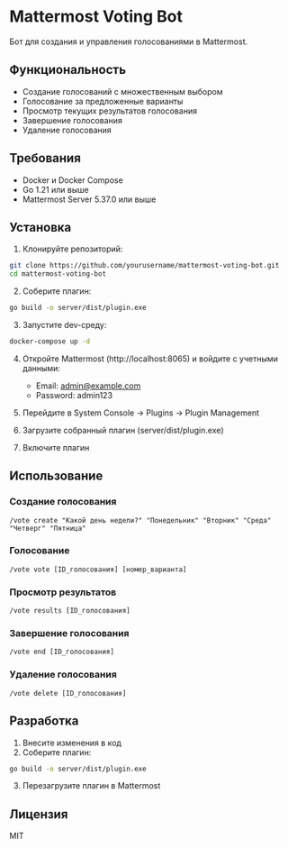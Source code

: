 # Mattermost Voting Bot

Бот для создания и управления голосованиями в Mattermost.

## Функциональность

- Создание голосований с множественным выбором
- Голосование за предложенные варианты
- Просмотр текущих результатов голосования
- Завершение голосования
- Удаление голосования

## Требования

- Docker и Docker Compose
- Go 1.21 или выше
- Mattermost Server 5.37.0 или выше

## Установка

1. Клонируйте репозиторий:
```bash
git clone https://github.com/yourusername/mattermost-voting-bot.git
cd mattermost-voting-bot
```

2. Соберите плагин:
```bash
go build -o server/dist/plugin.exe
```

3. Запустите dev-среду:
```bash
docker-compose up -d
```

4. Откройте Mattermost (http://localhost:8065) и войдите с учетными данными:
   - Email: admin@example.com
   - Password: admin123

5. Перейдите в System Console -> Plugins -> Plugin Management
6. Загрузите собранный плагин (server/dist/plugin.exe)
7. Включите плагин

## Использование

### Создание голосования
```
/vote create "Какой день недели?" "Понедельник" "Вторник" "Среда" "Четверг" "Пятница"
```

### Голосование
```
/vote vote [ID_голосования] [номер_варианта]
```

### Просмотр результатов
```
/vote results [ID_голосования]
```

### Завершение голосования
```
/vote end [ID_голосования]
```

### Удаление голосования
```
/vote delete [ID_голосования]
```

## Разработка

1. Внесите изменения в код
2. Соберите плагин:
```bash
go build -o server/dist/plugin.exe
```
3. Перезагрузите плагин в Mattermost

## Лицензия

MIT